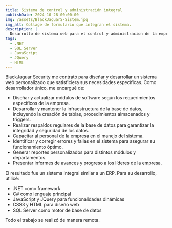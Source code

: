 ```yaml
---
title: Sistema de control y administración integral
publishDate: 2024-10-28 00:00:00
img: /assets/BlackJaguarS-Sistem.jpg
img_alt: Collage de formulario que integran el sistema.
description: |
  Desarrollo de sistema web para el control y administracion de la empresa BlackJaguar Security 
tags:
  - .NET
  - SQL Server
  - JavaScript
  - JQuery
  - HTML
---
```


BlackJaguar Security me contrató para diseñar y desarrollar un sistema web personalizado que satisficiera sus necesidades específicas. Como desarrollador único, me encargué de:

- Diseñar y actualizar módulos de software según los requerimientos específicos de la empresa.
- Desarrollar y mantener la infraestructura de la base de datos, incluyendo la creación de tablas, procedimientos almacenados y triggers.
- Realizar respaldos regulares de la base de datos para garantizar la integridad y seguridad de los datos.
- Capacitar al personal de la empresa en el manejo del sistema.
- Identificar y corregir errores y fallas en el sistema para asegurar su funcionamiento óptimo.
- Generar reportes personalizados para distintos módulos y departamentos.
- Presentar informes de avances y progreso a los líderes de la empresa.


El resultado fue un sistema integral similar a un ERP. Para su desarrollo, utilicé:

- .NET como framework
- C# como lenguaje principal
- JavaScript y JQuery para funcionalidades dinámicas
- CSS3 y HTML para diseño web
- SQL Server como motor de base de datos

Todo el trabajo se realizó de manera remota.